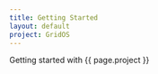 ```yaml
---
title: Getting Started
layout: default
project: GridOS
---
```


Getting started with {{ page.project }}
